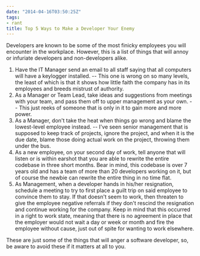 ```yaml
---
date: "2014-04-16T03:50:25Z"
tags:
- rant
title: Top 5 Ways to Make a Developer Your Enemy
---
```


Developers are known to be some of the most finicky employees you will encounter in the workplace. However, this is a list of things that will annoy or infuriate developers and non-developers alike.

1. Have the IT Manager send an email to all staff saying that all computers will have a keylogger installed. -- This one is wrong on so many levels, the least of which is that it shows how little faith the company has in its employees and breeds mistrust of authority.
2. As a Manager or Team Lead, take ideas and suggestions from meetings with your team, and pass them off to upper management as your own. -- This just reeks of someone that is only in it to gain more and more power.
3. As a Manager, don't take the heat when things go wrong and blame the lowest-level employee instead. -- I've seen senior management that is supposed to keep track of projects, ignore the project, and when it is the due date, blame those doing actual work on the project, throwing them under the bus.
4. As a new employee, on your second day of work, tell anyone that will listen or is within earshot that you are able to rewrite the entire codebase in three short months. Bear in mind, this codebase is over 7 years old and has a team of more than 20 developers working on it, but of course the newbie can rewrite the entire thing in no time flat.
5. As Management, when a developer hands in his/her resignation, schedule a meeting to try to first place a guilt trip on said employee to convince them to stay. If that doesn't seem to work, then threaten to give the employee negative referrals if they don't rescind the resignation and continue working for the company. Keep in mind that this occurred in a right to work state, meaning that there is no agreement in place that the employer would not wait a day or week or month and fire the employee without cause, just out of spite for wanting to work elsewhere.

These are just some of the things that will anger a software developer, so, be aware to avoid these if it matters at all to you.
